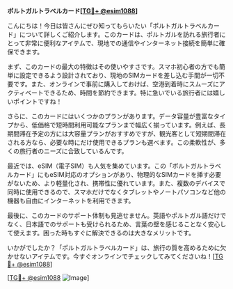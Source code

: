 **ポルトガルトラベルカード[[TG💪+ @esim1088](https://t.me/s/esim1088)]**

こんにちは！今日は皆さんにぜひ知ってもらいたい「ポルトガルトラベルカード」について詳しくご紹介します。このカードは、ポルトガルを訪れる旅行者にとって非常に便利なアイテムで、現地での通信やインターネット接続を簡単に確保できます。

まず、このカードの最大の特徴はその使いやすさです。スマホ初心者の方でも簡単に設定できるよう設計されており、現地のSIMカードを差し込む手間が一切不要です。また、オンラインで事前に購入しておけば、空港到着時にスムーズにアクティベートできるため、時間を節約できます。特に急いでいる旅行者には嬉しいポイントですね！

さらに、このカードにはいくつかのプランがあります。データ容量が豊富なタイプから、低価格で短時間利用可能なプランまで幅広く揃っています。例えば、長期間滞在予定の方には大容量プランがおすすめですが、観光客として短期間滞在される方なら、必要な時にだけ使用できるプランも選べます。この柔軟性が、多くの旅行者のニーズに合致しているんです。

最近では、eSIM（電子SIM）も人気を集めています。この「ポルトガルトラベルカード」にもeSIM対応のオプションがあり、物理的なSIMカードを挿す必要がないため、より軽量化され、携帯性に優れています。また、複数のデバイスで同時に使用できるので、スマホだけでなくタブレットやノートパソコンなど他の機器も自由にインターネットを利用できます。

最後に、このカードのサポート体制も見逃せません。英語やポルトガル語だけでなく、日本語でのサポートも受けられるため、言葉の壁を感じることなく安心して使えます。困った時もすぐに解決できるのは大きなメリットです。

いかがでしたか？「ポルトガルトラベルカード」は、旅行の質を高めるために欠かせないアイテムです。今すぐオンラインでチェックしてみてくださいね！[[TG💪+ @esim1088](https://t.me/s/esim1088)]

[[TG💪+ @esim1088](https://t.me/s/esim1088) ![Image](https://i.postimg.cc/Y0z9fWf4/image.png)]